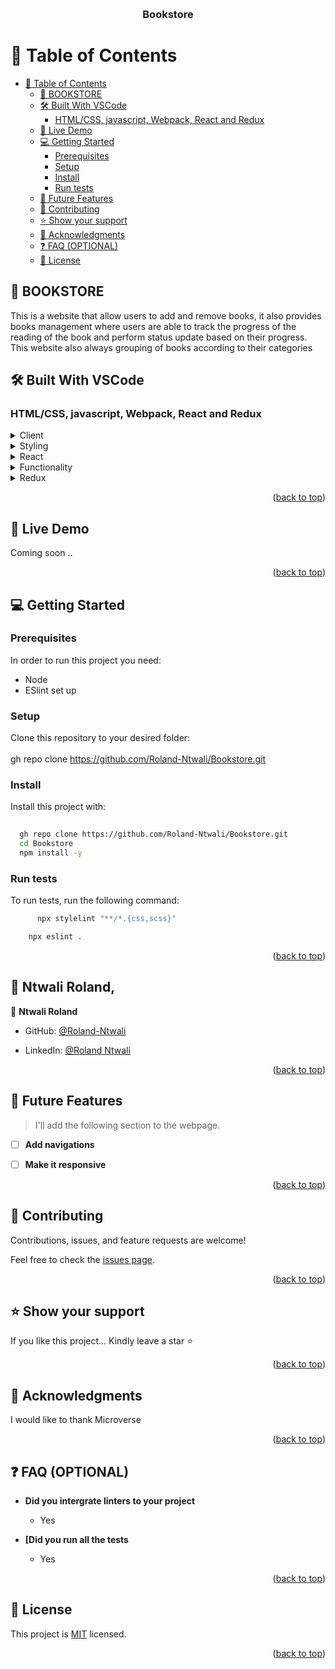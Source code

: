 



<a name="readme-top"></a>



<div align="center">
 
  
  <br/>

  <h3><b>Bookstore</b></h3>

</div>



# 📗 Table of Contents

- [📗 Table of Contents](#-table-of-contents)
  - [📖 BOOKSTORE ](#-bookstore-)
  - [🛠 Built With  VSCode  ](#-built-with--vscode--)
    - [HTML/CSS, javascript, Webpack, React and Redux ](#htmlcss-javascript-webpack-react-and-redux-)
  - [🚀 Live Demo ](#-live-demo-)
  - [💻 Getting Started ](#-getting-started-)
    - [Prerequisites](#prerequisites)
    - [Setup](#setup)
    - [Install](#install)
    - [Run tests](#run-tests)
  - [🔭 Future Features ](#-future-features-)
  - [🤝 Contributing ](#-contributing-)
  - [⭐️ Show your support ](#️-show-your-support-)
  - [🙏 Acknowledgments ](#-acknowledgments-)
  - [❓ FAQ (OPTIONAL) ](#-faq-optional-)
  - [📝 License ](#-license-)



## 📖 BOOKSTORE <a name="about-project"></a>

This is a website that allow users to add and remove books, it also provides books management where users are able to track the progress of the reading of the book and perform status update based on their progress. This website also always grouping of books according to their categories



## 🛠 Built With  VSCode  <a name="Built With VSCode"></a>

### HTML/CSS, javascript, Webpack, React and Redux <a name="tech-stack"></a>

>

<details>
  <summary>Client</summary>
  <ul>
    <li><a href="https://reactjs.org/">HTML</a></li>
  </ul>
</details>

<details>
  <summary>Styling</summary>
  <ul>
    <li><a href="https://expressjs.com/">CSS</a></li>
  </ul>
</details>
<details>
  <summary>React</summary>
  <ul>
    <li><a href="https://expressjs.com/">CSS</a></li>
  </ul>
</details>
<details>
  <summary>Functionality</summary>
  <ul>
    <li><a href="https://expressjs.com/">CSS</a></li>
  </ul>
</details>
<details>
  <summary>Redux</summary>
  <ul>
    <li><a href="https://reactjs.org/">HTML</a></li>
  </ul>
</details>





<p align="right">(<a href="#readme-top">back to top</a>)</p>

<!-- LIVE DEMO -->
  
 ## 🚀 Live Demo <a name="live-demo"></a> 

 Coming soon .. 


<p align="right">(<a href="#readme-top">back to top</a>)</p>

<!-- GETTING STARTED -->

## 💻 Getting Started <a name="getting-started"></a>

### Prerequisites

In order to run this project you need:
- Node
- ESlint set up


<!--
Example command:

```sh
 gem install rails
```
 -->

### Setup

Clone this repository to your desired folder:
<br>
<br>gh repo clone https://github.com/Roland-Ntwali/Bookstore.git



### Install

Install this project with:



```sh
  
  gh repo clone https://github.com/Roland-Ntwali/Bookstore.git
  cd Bookstore
  npm install -y
```




### Run tests

To run tests, run the following command:



```sh
      npx stylelint "**/*.{css,scss}"

```


```sh
    npx eslint .
```





<p align="right">(<a href="#readme-top">back to top</a>)</p>

<!-- AUTHORS -->

## 👥 Ntwali Roland, <a name="authors"></a>



👤 **Ntwali Roland**

- GitHub: [@Roland-Ntwali](https://github.com/Roland-Ntwali)

- LinkedIn: [@Roland Ntwali](https://www.linkedin.com/in/roland-ntwali-11b16617b/)




<p align="right">(<a href="#readme-top">back to top</a>)</p>

<!-- FUTURE FEATURES -->

## 🔭 Future Features <a name="future-features"></a>

> I'll add the following section to the webpage.

- [ ] **Add navigations**
- [ ] **Make it responsive**





<p align="right">(<a href="#readme-top">back to top</a>)</p>

<!-- CONTRIBUTING -->

## 🤝 Contributing <a name="contributing"></a>

Contributions, issues, and feature requests are welcome!

Feel free to check the [issues page](../../issues/).

<p align="right">(<a href="#readme-top">back to top</a>)</p>

<!-- SUPPORT -->

## ⭐️ Show your support <a name="support"></a>



If you like this project... Kindly leave a star ⭐

<p align="right">(<a href="#readme-top">back to top</a>)</p>

<!-- ACKNOWLEDGEMENTS -->

## 🙏 Acknowledgments <a name="acknowledgements"></a>



I would like to thank  Microverse



<p align="right">(<a href="#readme-top">back to top</a>)</p>

<!-- FAQ (optional) -->

## ❓ FAQ (OPTIONAL) <a name="faq"></a>



- **Did you intergrate linters to your project**

  - Yes

- **[Did you run all the tests**

  - Yes

<p align="right">(<a href="#readme-top">back to top</a>)</p>

<!-- LICENSE -->

## 📝 License <a name="license"></a>

This project is [MIT](./LICENCE.txt) licensed.



<p align="right">(<a href="#readme-top">back to top</a>)</p>


